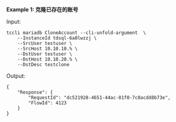 **Example 1: 克隆已存在的账号**



Input: 

```
tccli mariadb CloneAccount --cli-unfold-argument  \
    --InstanceId tdsql-6a0lwzzj \
    --SrcUser testuser \
    --SrcHost 10.10.10.% \
    --DstUser testuser \
    --DstHost 10.10.20.% \
    --DstDesc testclone
```

Output: 
```
{
    "Response": {
        "RequestId": "dc521928-4651-44ac-81f0-7c8acdd8b73e",
        "FlowId": 4123
    }
}
```

